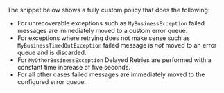 The snippet below shows a fully custom policy that does the following:

 * For unrecoverable exceptions such as `MyBusinessException` failed messages are immediately moved to a custom error queue. 
 * For exceptions where retrying does not make sense such as `MyBusinessTimedOutException` failed message is *not* moved to an error queue and is discarded. 
 * For `MyOtherBusinessException` Delayed Retries are performed with a constant time increase of five seconds.
 * For all other cases failed messages are immediately moved to the configured error queue.
